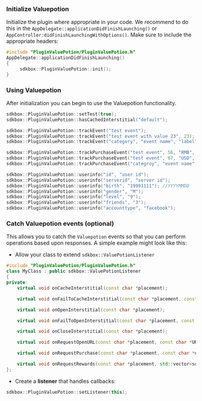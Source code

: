### Initialize Valuepotion
Initialize the plugin where appropriate in your code. We recommend to do this in the `AppDelegate::applicationDidFinishLaunching()` or `AppController:didFinishLaunchingWithOptions()`. Make sure to include the appropriate headers:
```cpp
#include "PluginValuePotion/PluginValuePotion.h"
AppDelegate::applicationDidFinishLaunching()
{
     sdkbox::PluginValuePotion::init();
}
```

### Using Valuepotion
After initialization you can begin to use the Valuepotion functionality.
```cpp
sdkbox::PluginValuePotion::setTest(true);
sdkbox::PluginValuePotion::hasCachedInterstitial("default");

sdkbox::PluginValuePotion::trackEvent("test event");
sdkbox::PluginValuePotion::trackEvent("test event with value 23", 23);
sdkbox::PluginValuePotion::trackEvent("category", "event name", "label", 45);

sdkbox::PluginValuePotion::trackPurchaseEvent("test event", 56, "RMB", "order id", "product id");
sdkbox::PluginValuePotion::trackPurchaseEvent("test event", 67, "USD", "order id", "product id", "campaign id", "content id");
sdkbox::PluginValuePotion::trackPurchaseEvent("categroy", "event name", "label", 78, "ILY", "order id", "product id", "campaign id", "content id");

sdkbox::PluginValuePotion::userinfo("id", "user id");
sdkbox::PluginValuePotion::userinfo("serverid", "server id");
sdkbox::PluginValuePotion::userinfo("birth", "19991111"); //YYYYMMDD
sdkbox::PluginValuePotion::userinfo("gender", "M");
sdkbox::PluginValuePotion::userinfo("level", "9");
sdkbox::PluginValuePotion::userinfo("friends", "3");
sdkbox::PluginValuePotion::userinfo("accounttype", "facebook");
```

### Catch Valuepotion events (optional)
This allows you to catch the `Valuepotion` events so that you can perform operations based upon responses. A simple example might look like this:

* Allow your class to extend `sdkbox::ValuePotionListener`
```cpp
#include "PluginValuePotion/PluginValuePotion.h"
class MyClass : public sdkbox::ValuePotionListener
{
private:
    virtual void onCacheInterstitial(const char *placement);

    virtual void onFailToCacheInterstitial(const char *placement, const char *errorMessage);

    virtual void onOpenInterstitial(const char *placement);

    virtual void onFailToOpenInterstitial(const char *placement, const char *errorMessage);

    virtual void onCloseInterstitial(const char *placement);

    virtual void onRequestOpenURL(const char *placement, const char *URL);

    virtual void onRequestPurchase(const char *placement, const char *name, const char *productId, int quantity, const char *campaignId, const char *contentId);

    virtual void onRequestRewards(const char *placement, std::vector<sdkbox::ValuePotionReward> rewards);
};
```

* Create a __listener__ that handles callbacks:
```cpp
sdkbox::PluginValuePotion::setListener(this);
```
